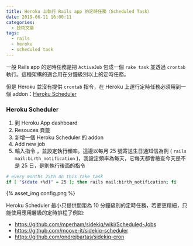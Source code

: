 ```yaml
---
title: Heroku 上執行 Rails app 的定時任務（Scheduled Task）
date: 2019-06-11 16:00:11
categories:
  - 技術文章
tags:
  - rails
  - heroku
  - scheduled task
---
```


一般 Rails app 的定時任務是把 `ActiveJob` 包成一個 `rake task` 並透過 `crontab` 執行。這種架構的適合用在分鐘級別以上的定時任務。

但是 Heroku 並沒有提供 `crontab` 指令，在 Heroku 上運行定時任務必須用到一個 addon：[Heroku Scheduler](https://devcenter.heroku.com/articles/scheduler)

### Heroku Scheduler

1.  到 Heroku App dashboard
2.  Resouces 頁籤
3.  新增一個 Heroku Scheduler 的 addon
4.  Add new job
5.  輸入指令 ，並設定執行頻率。這邊以每月 25 號寄送生日通知信為例 ( `rails mail:birth_notification` )，我設定頻率為每天，它每天都會檢查今天是不是 25 日，是則執行後面的指令

```sh
# every months 25th do this rake task  
if [ "$(date +%d)" = 25 ]; then rails mail:birth_notification; fi
```

{% asset_img config.png %}

Heroku Scheduler 最小只提供間距為 10 分鐘級別的定時任務，若要更精細，只能使用應用層級的定時排程了例如:

-   <https://github.com/mperham/sidekiq/wiki/Scheduled-Jobs>
-   <https://github.com/moove-it/sidekiq-scheduler>
-   <https://github.com/ondrejbartas/sidekiq-cron>
